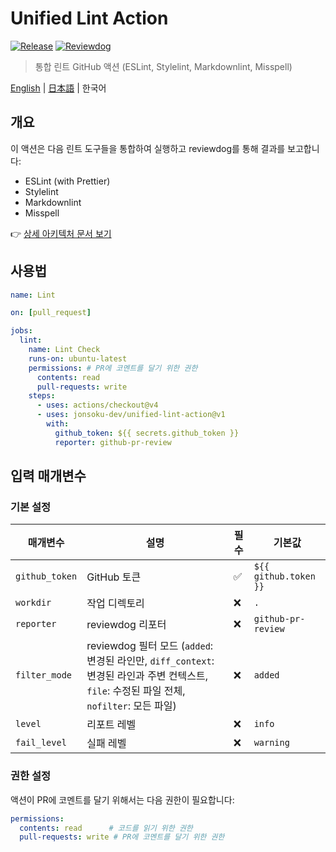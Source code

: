 # Unified Lint Action

[![Release](https://github.com/jonsoku-dev/unified-lint-action/workflows/Release/badge.svg)](https://github.com/jonsoku-dev/unified-lint-action/releases)
[![Reviewdog](https://github.com/jonsoku-dev/unified-lint-action/workflows/Reviewdog/badge.svg)](https://github.com/jonsoku-dev/unified-lint-action/actions?query=workflow%3AReviewdog)

> 통합 린트 GitHub 액션 (ESLint, Stylelint, Markdownlint, Misspell)

[English](./README.en.md) | [日本語](./README.ja.md) | 한국어

## 개요

이 액션은 다음 린트 도구들을 통합하여 실행하고 reviewdog를 통해 결과를 보고합니다:

- ESLint (with Prettier)
- Stylelint
- Markdownlint
- Misspell

👉 [상세 아키텍처 문서 보기](./아키텍처.md)

## 사용법

```yaml
name: Lint

on: [pull_request]

jobs:
  lint:
    name: Lint Check
    runs-on: ubuntu-latest
    permissions: # PR에 코멘트를 달기 위한 권한
      contents: read
      pull-requests: write
    steps:
      - uses: actions/checkout@v4
      - uses: jonsoku-dev/unified-lint-action@v1
        with:
          github_token: ${{ secrets.github_token }}
          reporter: github-pr-review
```

## 입력 매개변수

### 기본 설정

| 매개변수 | 설명 | 필수 | 기본값 |
|----------|------|------|---------|
| `github_token` | GitHub 토큰 | ✅ | `${{ github.token }}` |
| `workdir` | 작업 디렉토리 | ❌ | `.` |
| `reporter` | reviewdog 리포터 | ❌ | `github-pr-review` |
| `filter_mode` | reviewdog 필터 모드 (`added`: 변경된 라인만, `diff_context`: 변경된 라인과 주변 컨텍스트, `file`: 수정된 파일 전체, `nofilter`: 모든 파일) | ❌ | `added` |
| `level` | 리포트 레벨 | ❌ | `info` |
| `fail_level` | 실패 레벨 | ❌ | `warning` |

### 권한 설정

액션이 PR에 코멘트를 달기 위해서는 다음 권한이 필요합니다:

```yaml
permissions:
  contents: read      # 코드를 읽기 위한 권한
  pull-requests: write # PR에 코멘트를 달기 위한 권한
```